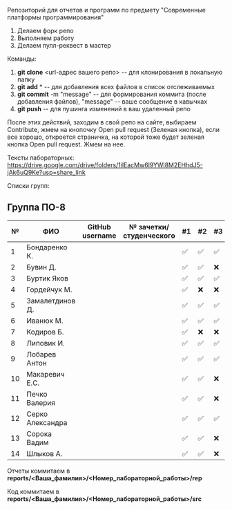 Репозиторий для отчетов и программ по предмету "Современные платформы программирования"

1. Делаем форк репо
1. Выполняем работу
1. Делаем пулл-реквест в мастер

Команды:
1. **git clone** <url-адрес вашего репо> -- для клонирования в локальную папку
1. **git add** * -- для добавления всех файлов в список отслеживаемых
1. **git commit** -m "message" -- для формирования коммита (после добавления файлов), "message" -- ваше сообщение в кавычках
1. **git push** -- для пушинга изменений в ваш удаленный репо

После этих действий, заходим в свой репо на сайте, выбираем Contribute, жмем на кнопочку Open pull request (Зеленая кнопка), если все хорошо, откроется страничка, на которой тоже будет зеленая кнопка Open pull request. Жмем на нее.

Тексты лабораторных: https://drive.google.com/drive/folders/1ilEacMw6l9YWl8M2EHhdJ5-jAk6uQ9Ke?usp=share_link

Списки групп:

## Группа ПО-8

|№|ФИО|GitHub username|№ зачетки/студенческого|#1|#2|#3|#4|#5|#6|#7|
|---|---|---|---|---|---|---|---|---|---|---|
|1|Бондаренко К.|||✅|✅|✅|✅|✅|✅|✅|:x:|
|2|Бувин Д.|||✅|✅|:x:|:x:|:x:|:x:|:x:|:x:|
|3|Буртик Яков|||✅|✅|✅|:x:|:x:|:x:|:x:|
|4|Гордейчук М.|||✅|:x:|:x:|:x:|:x:|:x:|:x:|
|5|Замалетдинов Д.|||✅|✅|✅|✅|:x:|:x:|:x:|
|6|Иванюк М.|||✅|✅|✅|✅|✅|:x:|:x:|:x:|
|7|Кодиров Б.|||✅|:x:|:x:|:x:|:x:|:x:|:x:|:x:|
|8|Липовик И.|||✅|✅|✅|:x:|:x:|:x:|:x:|:x:|
|9|Лобарев Антон|||✅|✅|✅|:x:|:x:|:x:|:x:|
|10|Макаревич Е.C.|||✅|✅|:x:|:x:|:x:|:x:|:x:|
|11|Печко Валерия|||✅|✅|:x:|:x:|:x:|:x:|:x:|
|12|Серко Александра|||✅|✅|✅|✅|:x:|:x:|✅|✅|
|13|Сорока Вадим|||✅|✅|:x:|:x:|:x:|:x:|:x:|:x:|
|14|Шлыков А.|||✅|✅|:x:|:x:|:x:|:x:|✅|

Отчеты коммитаем в **reports/<Ваша_фамилия>/<Номер_лабораторной_работы>/rep**

Код коммитаем в **reports/<Ваша_фамилия>/<Номер_лабораторной_работы>/src**
